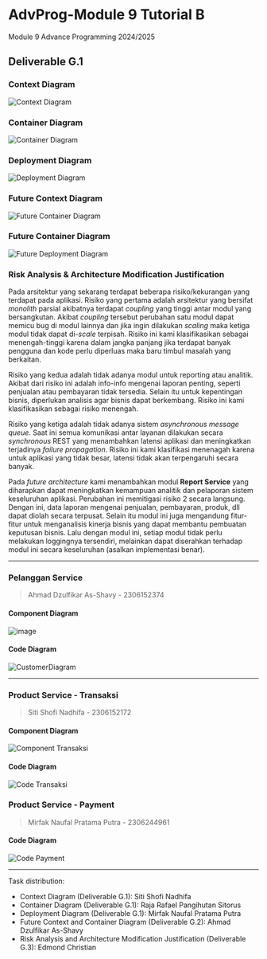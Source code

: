 # AdvProg-Module 9 Tutorial B
Module 9 Advance Programming 2024/2025

## Deliverable G.1
### Context Diagram
![Context Diagram](img/ContextDiagram.png)

### Container Diagram
![Container Diagram](img/ContainerDiagram.png)

### Deployment Diagram
![Deployment Diagram](img/DeploymentDiagram.png)

### Future Context Diagram
![Future Container Diagram](img/FutureContextDiagram.png)

### Future Container Diagram
![Future Deployment Diagram](img/FutureContainerDiagram.png)

### Risk Analysis & Architecture Modification Justification
Pada arsitektur yang sekarang terdapat beberapa risiko/kekurangan yang terdapat pada aplikasi. Risiko yang pertama adalah arsitektur yang bersifat *monolith* parsial akibatnya terdapat *coupling* yang tinggi antar modul yang bersangkutan. Akibat *coupling* tersebut perubahan satu modul dapat memicu bug di modul lainnya dan jika ingin dilakukan *scaling* maka ketiga modul tidak dapat di-*scale* terpisah. Risiko ini kami klasifikasikan sebagai menengah-tinggi karena dalam jangka panjang jika terdapat banyak pengguna dan kode perlu diperluas maka baru timbul masalah yang berkaitan.

Risiko yang kedua adalah tidak adanya modul untuk reporting atau analitik. Akibat dari risiko ini adalah info-info mengenai laporan penting, seperti penjualan atau pembayaran tidak tersedia. Selain itu untuk kepentingan bisnis, diperlukan analisis agar bisnis dapat berkembang. Risiko ini kami klasifikasikan sebagai risiko menengah.

Risiko yang ketiga adalah tidak adanya sistem *asynchronous message queue*. Saat ini semua komunikasi antar layanan dilakukan secara *synchronous* REST yang menambahkan latensi aplikasi dan meningkatkan terjadinya *failure propagation*. Risiko ini kami klasifikasi menenagah karena untuk aplikasi yang tidak besar, latensi tidak akan terpengaruhi secara banyak.


Pada *future architecture* kami menambahkan modul **Report Service** yang diharapkan dapat meningkatkan kemampuan analitik dan pelaporan sistem keseluruhan aplikasi. Perubahan ini memitigasi risiko 2 secara langsung. Dengan ini, data laporan mengenai penjualan, pembayaran, produk, dll dapat diolah secara terpusat. Selain itu modul ini juga mengandung fitur-fitur untuk menganalisis kinerja bisnis yang dapat membantu pembuatan keputusan bisnis. Lalu dengan modul ini, setiap modul tidak perlu melakukan loggingnya tersendiri, melainkan dapat diserahkan terhadap modul ini secara keseluruhan (asalkan implementasi benar).

---
### Pelanggan Service
> Ahmad Dzulfikar As-Shavy - 2306152374
#### Component Diagram
![image](https://github.com/user-attachments/assets/65ea0fa8-3038-4ede-b520-53c6ea7a5a6f)

#### Code Diagram
![CustomerDiagram](https://github.com/user-attachments/assets/a5d36d0d-05be-4b23-a37b-6ba8be212854)

---
### Product Service - Transaksi
> Siti Shofi Nadhifa - 2306152172
#### Component Diagram
![Component Transaksi](/img/componentdiagram-transaction.png)

#### Code Diagram
![Code Transaksi](/img/codediagram-transaction.png)

### Product Service - Payment
> Mirfak Naufal Pratama Putra - 2306244961
#### Code Diagram
![Code Payment](/img/payment.png)

---

Task distribution:
- Context Diagram (Deliverable G.1): Siti Shofi Nadhifa
- Container Diagram (Deliverable G.1): Raja Rafael Pangihutan Sitorus
- Deployment Diagram (Deliverable G.1): Mirfak Naufal Pratama Putra
- Future Context and Container Diagram (Deliverable G.2): Ahmad Dzulfikar As-Shavy
- Risk Analysis and Architecture Modification Justification (Deliverable G.3): Edmond Christian
